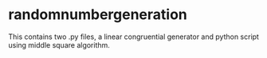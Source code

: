 # randomnumbergeneration
This contains two .py files, a linear congruential generator and python script using middle square algorithm.
